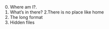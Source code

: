 0. Where am I?.
1. What’s in there?
2.There is no place like home
3. The long format
4. Hidden files